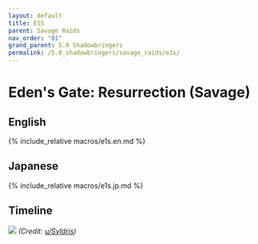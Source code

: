 ```yaml
---
layout: default
title: E1S
parent: Savage Raids
nav_order: "01"
grand_parent: 5.0 Shadowbringers
permalink: /5.0_shadowbringers/savage_raids/e1s/
---
```


# Eden's Gate: Resurrection (Savage)

## English

{% include_relative macros/e1s.en.md %}

## Japanese

{% include_relative macros/e1s.jp.md %}

## Timeline

![](https://i.redd.it/rye1wmoz8wd31.png)
*(Credit: [u/Syldris](https://www.reddit.com/r/ffxiv/comments/ckpvr9/e1s_rotation_and_timeline/))*

<script data-goatcounter="https://xivjpraids.goatcounter.com/count"
        async src="//gc.zgo.at/count.js"></script> 
